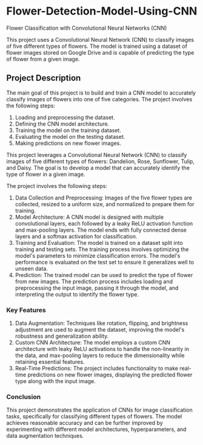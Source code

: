 # Flower-Detection-Model-Using-CNN

Flower Classification with Convolutional Neural Networks (CNN)

This project uses a Convolutional Neural Network (CNN) to classify images of five different types of flowers. The model is trained using a dataset of flower images stored on Google Drive and is capable of predicting the type of flower from a given image.

## Project Description

The main goal of this project is to build and train a CNN model to accurately classify images of flowers into one of five categories. The project involves the following steps:

1. Loading and preprocessing the dataset.
2. Defining the CNN model architecture.
3. Training the model on the training dataset.
4. Evaluating the model on the testing dataset.
5. Making predictions on new flower images.

This project leverages a Convolutional Neural Network (CNN) to classify images of five different types of flowers: Dandelion, Rose, Sunflower, Tulip, and Daisy. The goal is to develop a model that can accurately identify the type of flower in a given image.

The project involves the following steps:

1. Data Collection and Preprocessing: Images of the five flower types are collected, resized to a uniform size, and normalized to prepare them for training.
2. Model Architecture: A CNN model is designed with multiple convolutional layers, each followed by a leaky ReLU activation function and max-pooling layers. The model ends with fully connected dense layers and a softmax activation for classification.
3. Training and Evaluation: The model is trained on a dataset split into training and testing sets. The training process involves optimizing the model's parameters to minimize classification errors. The model's performance is evaluated on the test set to ensure it generalizes well to unseen data.
4. Prediction: The trained model can be used to predict the type of flower from new images. The prediction process includes loading and preprocessing the input image, passing it through the model, and interpreting the output to identify the flower type.

   
### Key Features

1. Data Augmentation: Techniques like rotation, flipping, and brightness adjustment are used to augment the dataset, improving the model's robustness and generalization ability.
2. Custom CNN Architecture: The model employs a custom CNN architecture with leaky ReLU activations to handle the non-linearity in the data, and max-pooling layers to reduce the dimensionality while retaining essential features.
3. Real-Time Predictions: The project includes functionality to make real-time predictions on new flower images, displaying the predicted flower type along with the input image.

### Conclusion

This project demonstrates the application of CNNs for image classification tasks, specifically for classifying different types of flowers. The model achieves reasonable accuracy and can be further improved by experimenting with different model architectures, hyperparameters, and data augmentation techniques.
